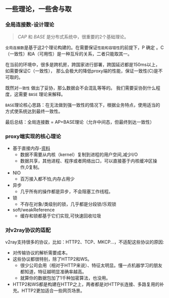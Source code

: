 ## 一些理论，一些舍与取

### 全局连接数-设计理论
 > *CAP* 和 *BASE* 是分布式系统中，很重要的2个基础理论。

`全局连接数`是基于这2个理论构建的。在需要保证`性能和容错性`的前提下，P 确定 。C（一致性）和A（可用性）是一种互斥的关系，二者只能取其一。

在当前的环境中，很多是跨机房，跨国家进行部署，跨国延迟都是150ms以上，如需要保证C（一致性），
那么会极大的降低proxy端的性能，保证一致性(C)是不可取的。

既然对`一致性` 做出了妥协，那么数据会不会混乱等等的。 我们需要妥协到什么程度，这需要 `BASE` 理论来解释。

`BASE`理论核心思路：在无法做到强一致性的情况下，根据业务特点，使用适当的方式使系统达到最终一致性。 

最后总结：全局连接数 = AP+BASE理论（允许中间态，但最终到达一致性）

### proxy端实现的核心理论

- 基于直接内存-[资料](https://blog.csdn.net/qq_38410730/article/details/81105132)
    - 数据不需要从内核（kernel）复制到进程的用户空间,减少I/O 
    - 数据共享，其他进程、程序或者网络出口，可以直接基于内核缓冲区操作,0复制。
- NIO
    - 百万接入都不怕,内存占用少
- 异步
    - 几乎所有的操作都是异步，不会阻塞工作线程。
- 锁
    - 不存在对象/类级别的锁，几乎都是分段锁/乐观锁
- soft/weakReference 
    - 缓存和锁都基于它们实现,可快速回收垃圾
     
### 对v2ray协议的适配

v2ray支持很多的协议，比如：HTTP2、TCP、MKCP...，不适配这些协议的原因:

  - 对传输协议的解析需要成本。
  - 这些协议都很特别，除了HTTP2和WS。
    - 很少公司会用（相对于HTTP来说）、特征太明显。懂一点机器学习的朋友都知道，特征越明显准确率越高。
    - 就算你的数据包加了1千种加密算法，也没用。
  - HTTP2和WS都是构建在HTTP之上，两者都是对HTTP长连接、多路复用的补充。HTTP2更加适合一些网页场景。
     
  
    


  
